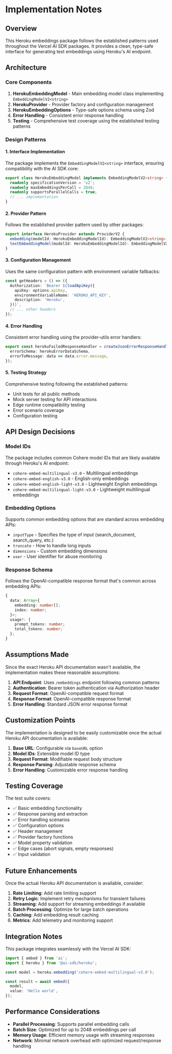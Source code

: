 # Implementation Notes

## Overview

This Heroku embeddings package follows the established patterns used throughout the Vercel AI SDK packages. It provides a clean, type-safe interface for generating text embeddings using Heroku's AI endpoint.

## Architecture

### Core Components

1. **HerokuEmbeddingModel** - Main embedding model class implementing `EmbeddingModelV2<string>`
2. **HerokuProvider** - Provider factory and configuration management
3. **HerokuEmbeddingOptions** - Type-safe options schema using Zod
4. **Error Handling** - Consistent error response handling
5. **Testing** - Comprehensive test coverage using the established testing patterns

### Design Patterns

#### 1. Interface Implementation
The package implements the `EmbeddingModelV2<string>` interface, ensuring compatibility with the AI SDK core:

```typescript
export class HerokuEmbeddingModel implements EmbeddingModelV2<string> {
  readonly specificationVersion = 'v2';
  readonly maxEmbeddingsPerCall = 2048;
  readonly supportsParallelCalls = true;
  // ... implementation
}
```

#### 2. Provider Pattern
Follows the established provider pattern used by other packages:

```typescript
export interface HerokuProvider extends ProviderV2 {
  embedding(modelId: HerokuEmbeddingModelId): EmbeddingModelV2<string>;
  textEmbeddingModel(modelId: HerokuEmbeddingModelId): EmbeddingModelV2<string>;
}
```

#### 3. Configuration Management
Uses the same configuration pattern with environment variable fallbacks:

```typescript
const getHeaders = () => ({
  Authorization: `Bearer ${loadApiKey({
    apiKey: options.apiKey,
    environmentVariableName: 'HEROKU_API_KEY',
    description: 'Heroku',
  })}`,
  // ... other headers
});
```

#### 4. Error Handling
Consistent error handling using the provider-utils error handlers:

```typescript
export const herokuFailedResponseHandler = createJsonErrorResponseHandler({
  errorSchema: herokuErrorDataSchema,
  errorToMessage: data => data.error.message,
});
```

#### 5. Testing Strategy
Comprehensive testing following the established patterns:

- Unit tests for all public methods
- Mock server testing for API interactions
- Edge runtime compatibility testing
- Error scenario coverage
- Configuration testing

## API Design Decisions

### Model IDs
The package includes common Cohere model IDs that are likely available through Heroku's AI endpoint:

- `cohere-embed-multilingual-v3.0` - Multilingual embeddings
- `cohere-embed-english-v3.0` - English-only embeddings
- `cohere-embed-english-light-v3.0` - Lightweight English embeddings
- `cohere-embed-multilingual-light-v3.0` - Lightweight multilingual embeddings

### Embedding Options
Supports common embedding options that are standard across embedding APIs:

- `inputType` - Specifies the type of input (search_document, search_query, etc.)
- `truncate` - How to handle long inputs
- `dimensions` - Custom embedding dimensions
- `user` - User identifier for abuse monitoring

### Response Schema
Follows the OpenAI-compatible response format that's common across embedding APIs:

```typescript
{
  data: Array<{
    embedding: number[];
    index: number;
  }>;
  usage?: {
    prompt_tokens: number;
    total_tokens: number;
  };
}
```

## Assumptions Made

Since the exact Heroku API documentation wasn't available, the implementation makes these reasonable assumptions:

1. **API Endpoint**: Uses `/embeddings` endpoint following common patterns
2. **Authentication**: Bearer token authentication via Authorization header
3. **Request Format**: OpenAI-compatible request format
4. **Response Format**: OpenAI-compatible response format
5. **Error Handling**: Standard JSON error response format

## Customization Points

The implementation is designed to be easily customizable once the actual Heroku API documentation is available:

1. **Base URL**: Configurable via `baseURL` option
2. **Model IDs**: Extensible model ID type
3. **Request Format**: Modifiable request body structure
4. **Response Parsing**: Adjustable response schema
5. **Error Handling**: Customizable error response handling

## Testing Coverage

The test suite covers:

- ✅ Basic embedding functionality
- ✅ Response parsing and extraction
- ✅ Error handling scenarios
- ✅ Configuration options
- ✅ Header management
- ✅ Provider factory functions
- ✅ Model property validation
- ✅ Edge cases (abort signals, empty responses)
- ✅ Input validation

## Future Enhancements

Once the actual Heroku API documentation is available, consider:

1. **Rate Limiting**: Add rate limiting support
2. **Retry Logic**: Implement retry mechanisms for transient failures
3. **Streaming**: Add support for streaming embeddings if available
4. **Batch Processing**: Optimize for large batch operations
5. **Caching**: Add embedding result caching
6. **Metrics**: Add telemetry and monitoring support

## Integration Notes

This package integrates seamlessly with the Vercel AI SDK:

```typescript
import { embed } from 'ai';
import { heroku } from '@ai-sdk/heroku';

const model = heroku.embedding('cohere-embed-multilingual-v3.0');

const result = await embed({
  model,
  value: 'Hello world',
});
```

## Performance Considerations

- **Parallel Processing**: Supports parallel embedding calls
- **Batch Size**: Optimized for up to 2048 embeddings per call
- **Memory Usage**: Efficient memory usage with streaming responses
- **Network**: Minimal network overhead with optimized request/response handling
